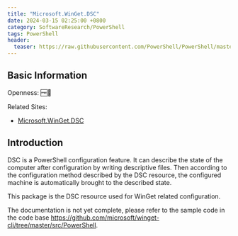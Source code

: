 ```yaml
---
title: "Microsoft.WinGet.DSC"
date: 2024-03-15 02:25:00 +0800
category: SoftwareResearch/PowerShell
tags: PowerShell
header:
  teaser: https://raw.githubusercontent.com/PowerShell/PowerShell/master/assets/ps_black_64.svg
---
```


## Basic Information

Openness: 🆓📖

Related Sites:

* [Microsoft.WinGet.DSC](https://www.powershellgallery.com/packages/Microsoft.WinGet.DSC/0.2.0-alpha)

## Introduction

DSC is a PowerShell configuration feature. It can describe the state of the computer after configuration by writing descriptive files. Then according to the configuration method described by the DSC resource, the configured machine is automatically brought to the described state.

This package is the DSC resource used for WinGet related configuration.

The documentation is not yet complete, please refer to the sample code in the code base <https://github.com/microsoft/winget-cli/tree/master/src/PowerShell>.
